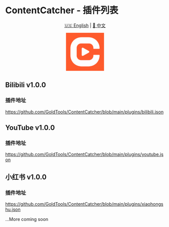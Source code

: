 # ContentCatcher - 插件列表

<div align="center">

[🇺🇸 English](README.md) | [🌟 中文](README_CN.md) 

<img src="../assets/logo.png" alt="ContentCatcher Logo" width="120"/>

</div>

## Bilibili v1.0.0

### 插件地址

https://github.com/GoldTools/ContentCatcher/blob/main/plugins/bilibili.json


## YouTube v1.0.0

### 插件地址

https://github.com/GoldTools/ContentCatcher/blob/main/plugins/youtube.json


## 小红书 v1.0.0

### 插件地址

https://github.com/GoldTools/ContentCatcher/blob/main/plugins/xiaohongshu.json

...More coming soon
